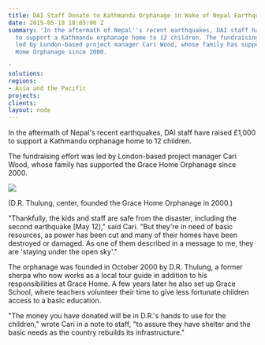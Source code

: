 ```yaml
---
title: DAI Staff Donate to Kathmandu Orphanage in Wake of Nepal Earthquakes
date: 2015-05-18 18:05:00 Z
summary: 'In the aftermath of Nepal''s recent earthquakes, DAI staff have raised £1,000
  to support a Kathmandu orphanage home to 12 children. The fundraising effort was
  led by London-based project manager Cari Wood, whose family has supported the Grace
  Home Orphanage since 2000.

'
solutions: 
regions:
- Asia and the Pacific
projects: 
clients: 
layout: node
---
```


In the aftermath of Nepal's recent earthquakes, DAI staff have raised £1,000 to support a Kathmandu orphanage home to 12 children.

The fundraising effort was led by London-based project manager Cari Wood, whose family has supported the Grace Home Orphanage since 2000.

![][1]

(D.R. Thulung, center, founded the Grace Home Orphanage in 2000.)

"Thankfully, the kids and staff are safe from the disaster, including the second earthquake [May 12]," said Cari. "But they're in need of basic resources, as power has been cut and many of their homes have been destroyed or damaged. As one of them described in a message to me, they are 'staying under the open sky'."

The orphanage was founded in October 2000 by D.R. Thulung, a former sherpa who now works as a local tour guide in addition to his responsibilities at Grace Home. A few years later he also set up Grace School, where teachers volunteer their time to give less fortunate children access to a basic education.

"The money you have donated will be in D.R.'s hands to use for the children," wrote Cari in a note to staff, "to assure they have shelter and the basic needs as the country rebuilds its infrastructure."

[1]: /assets/images/news/Picture-of-the-Grace-Home-Orphanage-and-students.jpg
